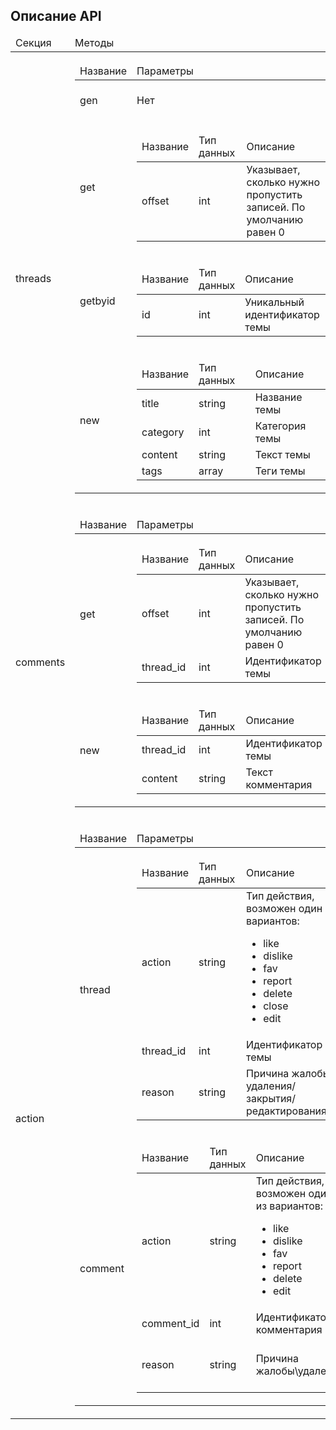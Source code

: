 ## Описание API

<table>
            <thead>
            <tr>
                <td><span>Секция</span></td>
                <td><span>Методы</span></td>
                <td><span>Общедоступное</span></td>
            </tr>
            </thead>
            <tbody>
            <tr class="section">
                <td><span>threads</span></td>
                <td>
                    <table>
                        <thead>
                        <tr>
                            <td><span>Название</span></td>
                            <td><span>Параметры</span></td>
                            <td><span>Описание</span></td>
                            <td><span>Доступ</span></td>
                        </tr>
                        </thead>
                        <tbody>
                        <tr class="method">
                            <td><span>gen</span></td>
                            <td><span>Нет</span></td>
                            <td><span>Генерирует случайные записи</span></td>
                            <td><span>По токену</span></td>
                        </tr>
                        <tr class="method">
                            <td><span>get</span></td>
                            <td>
                                <table>
                                    <thead>
                                    <tr>
                                        <td><span>Название</span></td>
                                        <td><span>Тип данных</span></td>
                                        <td><span>Описание</span></td>
                                        <td><span>Тип</span></td>
                                    </tr>
                                    </thead>
                                    <tbody>
                                    <tr>
                                        <td><span>offset</span></td>
                                        <td><span>int</span></td>
                                        <td><span>Указывает, сколько
                                            нужно пропустить записей.
                                            По умолчанию равен 0</span>
                                        </td>
                                        <td><span>Опционально</span></td>
                                    </tr>
                                    </tbody>
                                </table>
                            </td>
                            <td><span>Получение списка тем</span></td>
                            <td><span>Публичный</span></td>
                        </tr>
                        <tr class="method">
                            <td><span>getbyid</span></td>
                            <td>
                                <table>
                                    <thead>
                                    <tr>
                                        <td><span>Название</span></td>
                                        <td><span>Тип данных</span></td>
                                        <td><span>Описание</span></td>
                                        <td><span>Тип</span></td>
                                    </tr>
                                    </thead>
                                    <tbody>
                                    <tr>
                                        <td><span>id</span></td>
                                        <td><span>int</span></td>
                                        <td><span>Уникальный идентификатор темы</span></td>
                                        <td><span>Обязательный</span></td>
                                    </tr>
                                    </tbody>
                                </table>
                            </td>
                            <td><span>Получение темы по уникальному идентификатору</span></td>
                            <td><span>Публичный</span></td>
                        </tr>
                        <tr class="method">
                            <td><span>new</span></td>
                            <td>
                                <table>
                                    <thead>
                                    <tr>
                                        <td><span>Название</span></td>
                                        <td><span>Тип данных</span></td>
                                        <td><span>Описание</span></td>
                                        <td><span>Тип</span></td>
                                    </tr>
                                    </thead>
                                    <tbody>
                                    <tr>
                                        <td><span>title</span></td>
                                        <td><span>string</span></td>
                                        <td><span>Название темы</span></td>
                                        <td><span>Обязательный</span></td>
                                    </tr>
                                    <tr>
                                        <td><span>category</span></td>
                                        <td><span>int</span></td>
                                        <td><span>Категория темы</span></td>
                                        <td><span>Обязательный</span></td>
                                    </tr>
                                    <tr>
                                        <td><span>content</span></td>
                                        <td><span>string</span></td>
                                        <td><span>Текст темы</span></td>
                                        <td><span>Обязательно</span></td>
                                    </tr>
                                    <tr>
                                        <td><span>tags</span></td>
                                        <td><span>array</span></td>
                                        <td><span>Теги темы</span></td>
                                        <td><span>Опционально</span></td>
                                    </tr>
                                    </tbody>
                                </table>
                            </td>
                            <td><span>Создание темы</span></td>
                            <td><span>По токену</span></td>
                        </tr>
                        </tbody>
                    </table>
                </td>
                <td><span>Частично</span></td>
            </tr>
            <tr class="section">
                <td><span>comments</span></td>
                <td>
                    <table>
                        <thead>
                        <tr>
                            <td><span>Название</span></td>
                            <td><span>Параметры</span></td>
                            <td><span>Описание</span></td>
                            <td><span>Доступ</span></td>
                        </tr>
                        </thead>
                        <tbody>
                        <tr class="method">
                            <td><span>get</span></td>
                            <td>
                                <table>
                                    <thead>
                                    <tr>
                                        <td><span>Название</span></td>
                                        <td><span>Тип данных</span></td>
                                        <td><span>Описание</span></td>
                                        <td><span>Тип</span></td>
                                    </tr>
                                    </thead>
                                    <tbody>
                                    <tr>
                                        <td><span>offset</span></td>
                                        <td><span>int</span></td>
                                        <td><span>Указывает, сколько
                                            нужно пропустить записей.
                                            По умолчанию равен 0</span></td>
                                        <td><span>Опционально</span></td>
                                    </tr>
                                    <tr>
                                        <td><span>thread_id</span></td>
                                        <td><span>int</span></td>
                                        <td><span>Идентификатор темы</span></td>
                                        <td><span>Обязательный</span></td>
                                    </tr>
                                    </tbody>
                                </table>
                            </td>
                            <td><span>Получение списка комментариев, которые
                            относятся к выбранной теме.</span>
                            </td>
                            <td><span>Публичный</span></td>
                        </tr>
                        <tr class="method">
                            <td><span>new</span></td>
                            <td>
                                <table>
                                    <thead>
                                    <tr>
                                        <td><span>Название</span></td>
                                        <td><span>Тип данных</span></td>
                                        <td><span>Описание</span></td>
                                        <td><span>Тип</span></td>
                                    </tr>
                                    </thead>
                                    <tbody>
                                    <tr>
                                        <td><span>thread_id</span></td>
                                        <td><span>int</span></td>
                                        <td><span>Идентификатор темы</span></td>
                                        <td><span>Обязательный</span></td>
                                    </tr>
                                    <tr>
                                        <td><span>content</span></td>
                                        <td><span>string</span></td>
                                        <td><span>Текст комментария</span></td>
                                        <td><span>Обязательный</span></td>
                                    </tr>
                                    </tbody>
                                </table>
                            </td>
                            <td><span>Создание нового комментария</span></td>
                            <td><span>По токену</span></td>
                        </tr>
                        </tbody>
                    </table>
                </td>
                <td><span>Частично</span></td>
            </tr>
            <tr class="section">
                <td><span>action</span></td>
                <td>
                    <table>
                        <thead>
                        <tr>
                            <td><span>Название</span></td>
                            <td><span>Параметры</span></td>
                            <td><span>Описание</span></td>
                            <td><span>Доступ</span></td>
                        </tr>
                        </thead>
                        <tbody>
                        <tr class="method">
                            <td><span>thread</span></td>
                            <td>
                                <table>
                                    <thead>
                                    <tr>
                                        <td><span>Название</span></td>
                                        <td><span>Тип данных</span></td>
                                        <td><span>Описание</span></td>
                                        <td><span>Тип</span></td>
                                    </tr>
                                    </thead>
                                    <tbody>
                                    <tr>
                                        <td><span>action</span></td>
                                        <td><span>string</span></td>
                                        <td><span>Тип действия, возможен один из вариантов:</span>
                                            <ul class="list">
                                                <li>like</li>
                                                <li>dislike</li>
                                                <li>fav</li>
                                                <li>report</li>
                                                <li>delete</li>
                                                <li>close</li>
                                                <li>edit</li>
                                            </ul>
                                        </td>
                                        <td><span>Обязательный</span></td>
                                    </tr>
                                    <tr>
                                        <td><span>thread_id</span></td>
                                        <td><span>int</span></td>
                                        <td><span>Идентификатор темы</span></td>
                                        <td><span>Обязательный</span></td>
                                    </tr>
                                    <tr>
                                        <td><span>reason</span></td>
                                        <td><span>string</span></td>
                                        <td><span>Причина жалобы/удаления/закрытия/редактирования</span></td>
                                        <td><span>Опционально, в зависимости от поля <b>action</b></span></td>
                                    </tr>
                                    </tbody>
                                </table>
                            </td>
                            <td><span>Действия с темой</span></td>
                            <td><span>По токену</span></td>
                        </tr>
                        <tr class="method">
                            <td><span>comment</span></td>
                            <td>
                                <table>
                                    <thead>
                                    <tr>
                                        <td><span>Название</span></td>
                                        <td><span>Тип данных</span></td>
                                        <td><span>Описание</span></td>
                                        <td><span>Тип</span></td>
                                    </tr>
                                    </thead>
                                    <tbody>
                                    <tr>
                                        <td><span>action</span></td>
                                        <td><span>string</span></td>
                                        <td><span>Тип действия, возможен один из вариантов:</span>
                                            <ul class="list">
                                                <li>like</li>
                                                <li>dislike</li>
                                                <li>fav</li>
                                                <li>report</li>
                                                <li>delete</li>
                                                <li>edit</li>
                                            </ul>
                                        </td>
                                        <td><span>Обязательный</span></td>
                                    </tr>
                                    <tr>
                                        <td><span>comment_id</span></td>
                                        <td><span>int</span></td>
                                        <td><span>Идентификатор комментария</span></td>
                                        <td><span>Обязательный</span></td>
                                    </tr>
                                    <tr>
                                        <td><span>reason</span></td>
                                        <td><span>string</span></td>
                                        <td><span>Причина жалобы\удаления</span></td>
                                        <td><span>Опционально, в зависимости от поля <b>action</b></span></td>
                                    </tr>
                                    </tbody>
                                </table>
                            </td>
                            <td><span>Действия с комментарием</span></td>
                            <td><span>По токену</span></td>
                        </tr>
                        </tbody>
                    </table>
                </td>
                <td><span>Нет</span></td>
            </tr>
            </tbody>
        </table>
